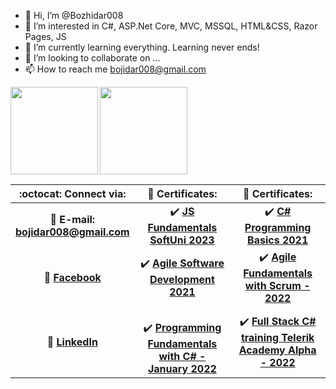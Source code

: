- 👋 Hi, I’m @Bozhidar008
- 👀 I’m interested in C#, ASP.Net Core, MVC, MSSQL, HTML&CSS, Razor Pages, JS
- 🌱 I’m currently learning everything. Learning never ends!
- 💞️ I’m looking to collaborate on ...
- 📫 How to reach me bojidar008@gmail.com

<!---
Bozhidar008/Bozhidar008 is a ✨ special ✨ repository because its `README.md` (this file) appears on your GitHub profile.
You can click the Preview link to take a look at your changes.
--->
<div>
  <img height="140" align="left" src="https://github-readme-stats.vercel.app/api?username=Bozhidar008&count_private=true&true&hide=issues&show_icons=true" />
  <img height="140" src="https://github-readme-stats.vercel.app/api/top-langs/?username=Bozhidar008&layout=compact" />
</div>

| :octocat: Connect via: | :scroll: Certificates: | :scroll: Certificates: |
| :-: | :-: | :-: |
| :e-mail: **E-mail:**<br/>**bojidar008@gmail.com**| :heavy_check_mark: [**JS Fundamentals SoftUni 2023**](https://softuni.bg/certificates/details/169192/2979c8fe)| :heavy_check_mark: [**C# Programming Basics 2021**](https://softuni.bg/certificates/details/115986/2e390c02)<br/>
| :blue_book: [**Facebook**](https://)| :heavy_check_mark: [**Agile Software Development 2021**](https://softuni.bg/certificates/details/120388/325eb990)|:heavy_check_mark: [**Agile Fundamentals with Scrum - 2022**](https://softuni.bg/certificates/details/124094/1829f716) | :heavy_check_mark: [**C# Advanced SoftUni 2022**](https://softuni.bg/certificates/details/136266/d62410bf)
| 💼 [**LinkedIn**](https://www.linkedin.com/in/bozhidar-marinov-902847111/)| <br/>:heavy_check_mark: [**Programming Fundamentals with C# - January 2022**](https://softuni.bg/certificates/details/130022/6272f713)| :heavy_check_mark: [**Full Stack C# training Telerik Academy Alpha - 2022**](file:///C:/Downloads/Telerik/Certificate.pdf)<br/>| ![Hits](https://hits.seeyoufarm.com/api/count/incr/badge.svg?url=https%3A%2F%2Fgithub.com%2Fvebili%2F&count_bg=%2379C83D&title_bg=%23555555&icon=buzzfeed.svg&icon_color=%23E7E7E7&title=Visitor+hits&edge_flat=false) | |
